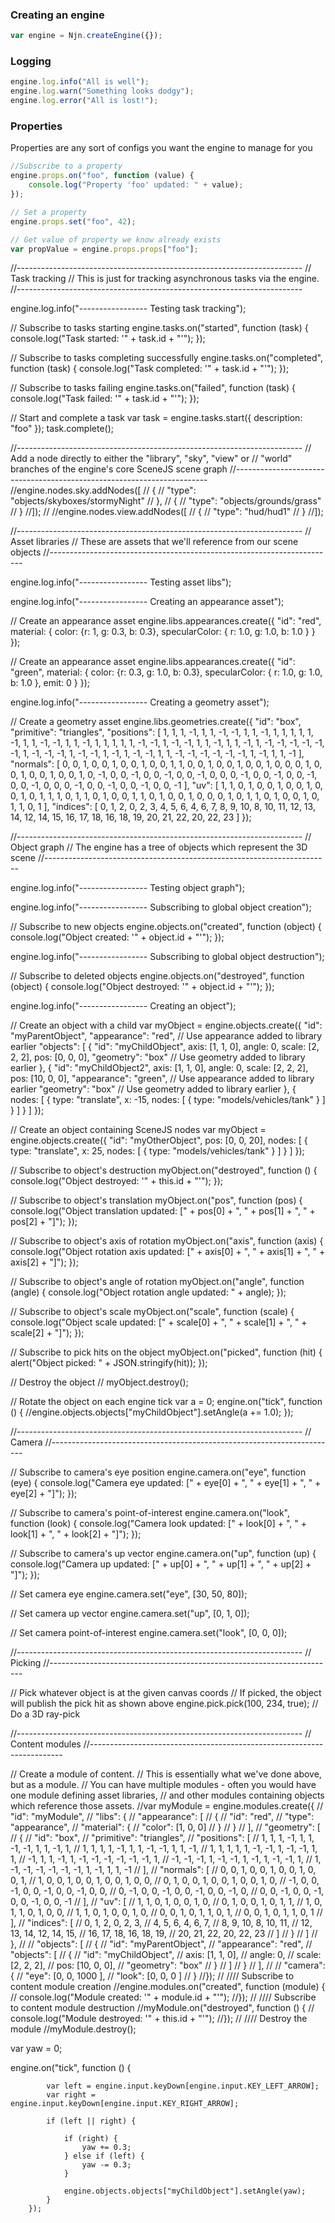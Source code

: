 
### Creating an engine

```javascript
var engine = Njn.createEngine({});
```

### Logging

```javascript
engine.log.info("All is well");
engine.log.warn("Something looks dodgy");
engine.log.error("All is lost!");
```
### Properties

Properties are any sort of configs you want the engine to manage for you
```javascript
//Subscribe to a property
engine.props.on("foo", function (value) {
    console.log("Property 'foo' updated: " + value);
});

// Set a property
engine.props.set("foo", 42);

// Get value of property we know already exists
var propValue = engine.props.props["foo"];
```


//-----------------------------------------------------------------------
// Task tracking
// This is just for tracking asynchronous tasks via the engine.
//-----------------------------------------------------------------------

engine.log.info("----------------- Testing task tracking");

// Subscribe to tasks starting
engine.tasks.on("started", function (task) {
    console.log("Task started: '" + task.id + "'");
});

// Subscribe to tasks completing successfully
engine.tasks.on("completed", function (task) {
    console.log("Task completed: '" + task.id + "'");
});

// Subscribe to tasks failing
engine.tasks.on("failed", function (task) {
    console.log("Task failed: '" + task.id + "'");
});

// Start and complete a task
var task = engine.tasks.start({ description: "foo" });
task.complete();


//-----------------------------------------------------------------------
// Add a node directly to either the "library", "sky", "view" or
// "world" branches of the engine's core SceneJS scene graph
//-----------------------------------------------------------------------
//engine.nodes.sky.addNodes([
//    {
//        "type": "objects/skyboxes/stormyNight"
//    },
//    {
//        "type": "objects/grounds/grass"
//    }
//]);
//
//engine.nodes.view.addNodes([
//    {
//        "type": "hud/hud1"
//    }
//]);


//-----------------------------------------------------------------------
// Asset libraries
// These are assets that we'll reference from our scene objects
//-----------------------------------------------------------------------

engine.log.info("----------------- Testing asset libs");

engine.log.info("----------------- Creating an appearance asset");

// Create an appearance asset
engine.libs.appearances.create({
    "id": "red",
    material: {
        color: {r: 1, g: 0.3, b: 0.3},
        specularColor: { r: 1.0, g: 1.0, b: 1.0 }
    }
});

// Create an appearance asset
engine.libs.appearances.create({
    "id": "green",
    material: {
        color: {r: 0.3, g: 1.0, b: 0.3},
        specularColor: { r: 1.0, g: 1.0, b: 1.0 },
        emit: 0
    }
});

engine.log.info("----------------- Creating a geometry asset");

// Create a geometry asset
engine.libs.geometries.create({
    "id": "box",
    "primitive": "triangles",
    "positions": [
        1, 1, 1, -1, 1, 1, -1, -1, 1, 1, -1, 1,
        1, 1, 1, 1, -1, 1, 1, -1, -1, 1, 1, -1,
        1, 1, 1, 1, 1, -1, -1, 1, -1, -1, 1, 1,
        -1, 1, 1, -1, 1, -1, -1, -1, -1, -1, -1, 1,
        -1, -1, -1, 1, -1, -1, 1, -1, 1, -1, -1, 1,
        1, -1, -1, -1, -1, -1, -1, 1, -1, 1, 1, -1
    ],
    "normals": [
        0, 0, 1, 0, 0, 1, 0, 0, 1, 0, 0, 1,
        1, 0, 0, 1, 0, 0, 1, 0, 0, 1, 0, 0,
        0, 1, 0, 0, 1, 0, 0, 1, 0, 0, 1, 0,
        -1, 0, 0, -1, 0, 0, -1, 0, 0, -1, 0, 0,
        0, -1, 0, 0, -1, 0, 0, -1, 0, 0, -1, 0,
        0, 0, -1, 0, 0, -1, 0, 0, -1, 0, 0, -1
    ],
    "uv": [
        1, 1, 0, 1, 0, 0, 1, 0,
        0, 1, 0, 0, 1, 0, 1, 1,
        1, 0, 1, 1, 0, 1, 0, 0,
        1, 1, 0, 1, 0, 0, 1, 0,
        0, 0, 1, 0, 1, 1, 0, 1,
        0, 0, 1, 0, 1, 1, 0, 1
    ],
    "indices": [
        0, 1, 2, 0, 2, 3,
        4, 5, 6, 4, 6, 7,
        8, 9, 10, 8, 10, 11,
        12, 13, 14, 12, 14, 15,
        16, 17, 18, 16, 18, 19,
        20, 21, 22, 20, 22, 23
    ]
});


//-----------------------------------------------------------------------
// Object graph
// The engine has a tree of objects which represent the 3D scene
//-----------------------------------------------------------------------

engine.log.info("----------------- Testing object graph");

engine.log.info("----------------- Subscribing to global object creation");

// Subscribe to new objects
engine.objects.on("created", function (object) {
    console.log("Object created: '" + object.id + "'");
});

engine.log.info("----------------- Subscribing to global object destruction");

// Subscribe to deleted objects
engine.objects.on("destroyed", function (object) {
    console.log("Object destroyed: '" + object.id + "'");
});

engine.log.info("----------------- Creating an object");

// Create an object with a child
var myObject = engine.objects.create({
    "id": "myParentObject",
    "appearance": "red", // Use appearance added to library earlier
    "objects": [
        {
            "id": "myChildObject",
            axis: [1, 1, 0],
            angle: 0,
            scale: [2, 2, 2],
            pos: [0, 0, 0],
            "geometry": "box" // Use geometry added to library earlier
        },
        {
            "id": "myChildObject2",
            axis: [1, 1, 0],
            angle: 0,
            scale: [2, 2, 2],
            pos: [10, 0, 0],
            "appearance": "green", // Use appearance added to library earlier
            "geometry": "box" // Use geometry added to library earlier
        },
        {
            nodes: [
                {
                    type: "translate",
                    x: -15,
                    nodes: [
                        {
                            type: "models/vehicles/tank"
                        }
                    ]
                }
            ]
        }
    ]
});

// Create an object containing SceneJS nodes
var myObject = engine.objects.create({
    "id": "myOtherObject",
    pos: [0, 0, 20],
    nodes: [
        {
            type: "translate",
            x: 25,
            nodes: [
                {
                    type: "models/vehicles/tank"
                }
            ]
        }
    ]
});

// Subscribe to object's destruction
myObject.on("destroyed", function () {
    console.log("Object destroyed: '" + this.id + "'");
});

// Subscribe to object's translation
myObject.on("pos", function (pos) {
    console.log("Object translation updated: [" + pos[0] + ", " + pos[1] + ", " + pos[2] + "]");
});

// Subscribe to object's axis of rotation
myObject.on("axis", function (axis) {
    console.log("Object rotation axis updated: [" + axis[0] + ", " + axis[1] + ", " + axis[2] + "]");
});

// Subscribe to object's angle of rotation
myObject.on("angle", function (angle) {
    console.log("Object rotation angle updated: " + angle);
});

// Subscribe to object's scale
myObject.on("scale", function (scale) {
    console.log("Object scale updated: [" + scale[0] + ", " + scale[1] + ", " + scale[2] + "]");
});

// Subscribe to pick hits on the object
myObject.on("picked", function (hit) {
    alert("Object picked: " + JSON.stringify(hit));
});

// Destroy the object
// myObject.destroy();

// Rotate the object on each engine tick
var a = 0;
engine.on("tick", function () {
    //engine.objects.objects["myChildObject"].setAngle(a += 1.0);
});


//-----------------------------------------------------------------------
// Camera
//-----------------------------------------------------------------------

// Subscribe to camera's eye position
engine.camera.on("eye", function (eye) {
    console.log("Camera eye updated: [" + eye[0] + ", " + eye[1] + ", " + eye[2] + "]");
});

// Subscribe to camera's point-of-interest
engine.camera.on("look", function (look) {
    console.log("Camera look updated: [" + look[0] + ", " + look[1] + ", " + look[2] + "]");
});

// Subscribe to camera's up vector
engine.camera.on("up", function (up) {
    console.log("Camera up updated: [" + up[0] + ", " + up[1] + ", " + up[2] + "]");
});

// Set camera eye
engine.camera.set("eye", [30, 50, 80]);

// Set camera up vector
engine.camera.set("up", [0, 1, 0]);

// Set camera point-of-interest
engine.camera.set("look", [0, 0, 0]);


//-----------------------------------------------------------------------
// Picking
//-----------------------------------------------------------------------

// Pick whatever object is at the given canvas coords
// If picked, the object will publish the pick hit as shown above
engine.pick.pick(100, 234, true); // Do a 3D ray-pick


//-----------------------------------------------------------------------
// Content modules
//-----------------------------------------------------------------------

// Create a module of content.
// This is essentially what we've done above, but as a module.
// You can have multiple modules - often you would have one module defining asset libraries,
// and other modules containing objects which reference those assets.
//var myModule = engine.modules.create({
//    "id": "myModule",
//    "libs": {
//        "appearance": [
//            {
//                "id": "red",
//                "type": "appearance",
//                "material": {
//                    "color": [1, 0, 0]
//                }
//            }
//        ],
//        "geometry": [
//            {
//                "id": "box",
//                "primitive": "triangles",
//                "positions": [
//                    1, 1, 1, -1, 1, 1, -1, -1, 1, 1, -1, 1,
//                    1, 1, 1, 1, -1, 1, 1, -1, -1, 1, 1, -1,
//                    1, 1, 1, 1, 1, -1, -1, 1, -1, -1, 1, 1,
//                    -1, 1, 1, -1, 1, -1, -1, -1, -1, -1, -1, 1,
//                    -1, -1, -1, 1, -1, -1, 1, -1, 1, -1, -1, 1,
//                    1, -1, -1, -1, -1, -1, -1, 1, -1, 1, 1, -1
//                ],
//                "normals": [
//                    0, 0, 1, 0, 0, 1, 0, 0, 1, 0, 0, 1,
//                    1, 0, 0, 1, 0, 0, 1, 0, 0, 1, 0, 0,
//                    0, 1, 0, 0, 1, 0, 0, 1, 0, 0, 1, 0,
//                    -1, 0, 0, -1, 0, 0, -1, 0, 0, -1, 0, 0,
//                    0, -1, 0, 0, -1, 0, 0, -1, 0, 0, -1, 0,
//                    0, 0, -1, 0, 0, -1, 0, 0, -1, 0, 0, -1
//                ],
//                "uv": [
//                    1, 1, 0, 1, 0, 0, 1, 0,
//                    0, 1, 0, 0, 1, 0, 1, 1,
//                    1, 0, 1, 1, 0, 1, 0, 0,
//                    1, 1, 0, 1, 0, 0, 1, 0,
//                    0, 0, 1, 0, 1, 1, 0, 1,
//                    0, 0, 1, 0, 1, 1, 0, 1
//                ],
//                "indices": [
//                    0, 1, 2, 0, 2, 3,
//                    4, 5, 6, 4, 6, 7,
//                    8, 9, 10, 8, 10, 11,
//                    12, 13, 14, 12, 14, 15,
//                    16, 17, 18, 16, 18, 19,
//                    20, 21, 22, 20, 22, 23
//                ]
//            }
//        ]
//    },
//
//    "objects": [
//        {
//            "id": "myParentObject",
//            "appearance": "red",
//            "objects": [
//                {
//                    "id": "myChildObject",
//                    axis: [1, 1, 0],
//                    angle: 0,
//                    scale: [2, 2, 2],
//                    pos: [10, 0, 0],
//                    "geometry": "box"
//                }
//            ]
//        }
//    ],
//
//    "camera": {
//        "eye": [0, 0, 1000 ],
//        "look": [0, 0, 0 ]
//    }
//});
//
//// Subscribe to content module creation
//engine.modules.on("created", function (module) {
//    console.log("Module created: '" + module.id + "'");
//});
//
//// Subscribe to content module destruction
//myModule.on("destroyed", function () {
//    console.log("Module destroyed: '" + this.id + "'");
//});
//
//// Destroy the module
//myModule.destroy();


var yaw = 0;

engine.on("tick",
        function () {

            var left = engine.input.keyDown[engine.input.KEY_LEFT_ARROW];
            var right = engine.input.keyDown[engine.input.KEY_RIGHT_ARROW];

            if (left || right) {

                if (right) {
                    yaw += 0.3;
                } else if (left) {
                    yaw -= 0.3;
                }

                engine.objects.objects["myChildObject"].setAngle(yaw);
            }
        });

